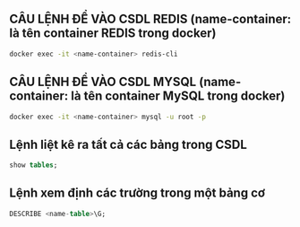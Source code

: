 ## CÂU LỆNH ĐỂ VÀO CSDL REDIS (name-container: là tên container REDIS trong docker)

```bash
docker exec -it <name-container> redis-cli
```
## CÂU LỆNH ĐỂ VÀO CSDL MYSQL (name-container: là tên container MySQL trong docker)

```bash
docker exec -it <name-container> mysql -u root -p
```
## Lệnh liệt kê ra tất cả các bảng trong CSDL

```sql
show tables;
``` 
## Lệnh xem định các trường trong một bảng cơ
```sql
DESCRIBE <name-table>\G;
```
